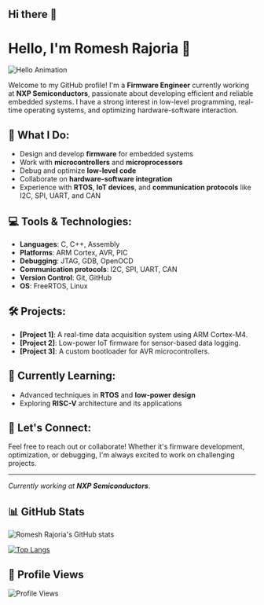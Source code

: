 ## Hi there 👋
# Hello, I'm Romesh Rajoria 👋

![Hello Animation](https://media.giphy.com/media/hvRJCLFzcasrR4ia7z/giphy.gif)

Welcome to my GitHub profile! I'm a **Firmware Engineer** currently working at **NXP Semiconductors**, passionate about developing efficient and reliable embedded systems. I have a strong interest in low-level programming, real-time operating systems, and optimizing hardware-software interaction.

## 🔧 What I Do:
- Design and develop **firmware** for embedded systems
- Work with **microcontrollers** and **microprocessors**
- Debug and optimize **low-level code**
- Collaborate on **hardware-software integration**
- Experience with **RTOS**, **IoT devices**, and **communication protocols** like I2C, SPI, UART, and CAN

## 💻 Tools & Technologies:
- **Languages**: C, C++, Assembly
- **Platforms**: ARM Cortex, AVR, PIC
- **Debugging**: JTAG, GDB, OpenOCD
- **Communication protocols**: I2C, SPI, UART, CAN
- **Version Control**: Git, GitHub
- **OS**: FreeRTOS, Linux

## 🛠️ Projects:
- **[Project 1]**: A real-time data acquisition system using ARM Cortex-M4.
- **[Project 2]**: Low-power IoT firmware for sensor-based data logging.
- **[Project 3]**: A custom bootloader for AVR microcontrollers.

## 🌱 Currently Learning:
- Advanced techniques in **RTOS** and **low-power design**
- Exploring **RISC-V** architecture and its applications

## 🤝 Let's Connect:
Feel free to reach out or collaborate! Whether it's firmware development, optimization, or debugging, I'm always excited to work on challenging projects.

---

*Currently working at **NXP Semiconductors***.

## 📊 GitHub Stats

![Romesh Rajoria's GitHub stats](https://github-readme-stats.vercel.app/api?username=romesh17184&show_icons=true&theme=radical)

[![Top Langs](https://github-readme-stats.vercel.app/api/top-langs/?username=romesh17184&layout=compact&theme=radical)](https://github.com/your-github-username/github-readme-stats)

## 👀 Profile Views

![Profile Views](https://komarev.com/ghpvc/?username=romesh17184&color=blue)





